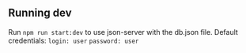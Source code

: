 ## Running dev

Run `npm run start:dev` to use json-server with the db.json file.
Default credentials:
`login: user`
`password: user`
